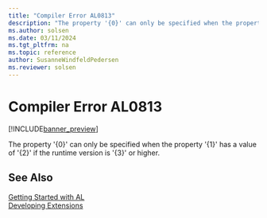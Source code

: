 ```yaml
---
title: "Compiler Error AL0813"
description: "The property '{0}' can only be specified when the property '{1}' has a value of '{2}' if the runtime version is '{3}' or higher."
ms.author: solsen
ms.date: 03/11/2024
ms.tgt_pltfrm: na
ms.topic: reference
author: SusanneWindfeldPedersen
ms.reviewer: solsen
---
```

[//]: # (START>DO_NOT_EDIT)
[//]: # (IMPORTANT:Do not edit any of the content between here and the END>DO_NOT_EDIT.)
[//]: # (Any modifications should be made in the .xml files in the ModernDev repo.)
# Compiler Error AL0813

[!INCLUDE[banner_preview](../includes/banner_preview.md)]

The property '{0}' can only be specified when the property '{1}' has a value of '{2}' if the runtime version is '{3}' or higher.


[//]: # (IMPORTANT: END>DO_NOT_EDIT)
## See Also  
[Getting Started with AL](../devenv-get-started.md)  
[Developing Extensions](../devenv-dev-overview.md)  